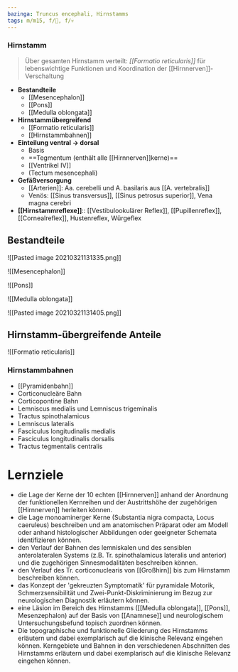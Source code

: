 ```yaml
---
bazinga: Truncus encephali, Hirnstamms
tags: m/m15, f/🧠, f/💀
---
```


### Hirnstamm 
> Über gesamten Hirnstamm verteilt: *[[Formatio reticularis]]* für lebenswichtige Funktionen und Koordination der [[Hirnnerven]]-Verschaltung
- **Bestandteile**
	- [[Mesencephalon]]
	- [[Pons]]
	- [[Medulla oblongata]]
- **Hirnstammübergreifend**
	- [[Formatio reticularis]]
	- [[Hirnstammbahnen]]
- **Einteilung ventral → dorsal**
	- Basis
	- ==Tegmentum (enthält alle [[Hirnnerven]]kerne)==
	- [[Ventrikel IV]]
	- (Tectum mesencephali)
- **Gefäßversorgung**
	- [[Arterien]]: Aa. cerebelli und A. basilaris aus [[A. vertebralis]]
	- Venös: [[Sinus transversus]], [[Sinus petrosus superior]], Vena magna cerebri
- **[[Hirnstammreflexe]]**:: [[Vestibulookulärer Reflex]], [[Pupillenreflex]], [[Cornealreflex]], Hustenreflex, Würgeflex

## Bestandteile
![[Pasted image 20210321131335.png]]

![[Mesencephalon]]

![[Pons]]

![[Medulla oblongata]]

![[Pasted image 20210321131405.png]]

## Hirnstamm-übergreifende Anteile
![[Formatio reticularis]]

### Hirnstammbahnen
- [[Pyramidenbahn]]
- Corticonucleäre Bahn
- Corticopontine Bahn
- Lemniscus medialis und Lemniscus trigeminalis
- Tractus spinothalamicus
- Lemniscus lateralis
- Fasciculus longitudinalis medialis
- Fasciculus longitudinalis dorsalis
- Tractus tegmentalis centralis


# Lernziele
- die Lage der Kerne der 10 echten [[Hirnnerven]] anhand der Anordnung der funktionellen Kernreihen und der Austrittshöhe der zugehörigen [[Hirnnerven]] herleiten können.
- die Lage monoaminerger Kerne (Substantia nigra compacta, Locus caeruleus) beschreiben und am anatomischen Präparat oder am Modell oder anhand histologischer Abbildungen oder geeigneter Schemata identifizieren können.
- den Verlauf der Bahnen des lemniskalen und des sensiblen anterolateralen Systems (z.B. Tr. spinothalamicus lateralis und anterior) und die zugehörigen Sinnesmodalitäten beschreiben können.
- den Verlauf des Tr. corticonuclearis von [[Großhirn]] bis zum Hirnstamm beschreiben können.
- das Konzept der 'gekreuzten Symptomatik' für pyramidale Motorik, Schmerzsensibilität und Zwei-Punkt-Diskriminierung im Bezug zur neurologischen Diagnostik erläutern können.
- eine Läsion im Bereich des Hirnstamms ([[Medulla oblongata]], [[Pons]], Mesenzephalon) auf der Basis von [[Anamnese]] und neurologischem Untersuchungsbefund topisch zuordnen können.
- Die topographische und funktionelle Gliederung des Hirnstamms erläutern und dabei exemplarisch auf die klinische Relevanz eingehen können. Kerngebiete und Bahnen in den verschiedenen Abschnitten des Hirnstamms erläutern und dabei exemplarisch auf die klinische Relevanz eingehen können.